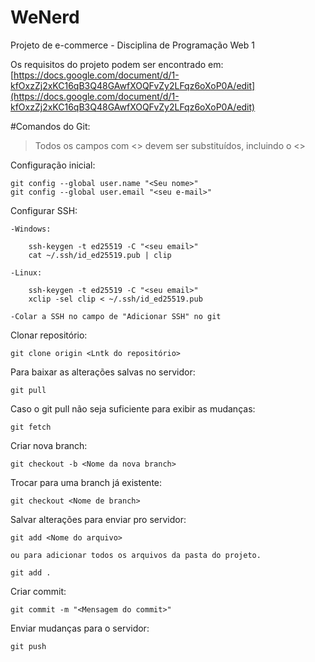 # WeNerd

Projeto de e-commerce - Disciplina de Programação Web 1

Os requisitos do projeto podem ser encontrado em:
[https://docs.google.com/document/d/1-kfOxzZj2xKC16qB3Q48GAwfXOQFvZy2LFqz6oXoP0A/edit](https://docs.google.com/document/d/1-kfOxzZj2xKC16qB3Q48GAwfXOQFvZy2LFqz6oXoP0A/edit)

#Comandos do Git:

> Todos os campos com <> devem ser substituídos, incluindo o <>

Configuração inicial:

    git config --global user.name "<Seu nome>"
    git config --global user.email "<seu e-mail>"

Configurar SSH:

    -Windows:
    
        ssh-keygen -t ed25519 -C "<seu email>"
        cat ~/.ssh/id_ed25519.pub | clip
        
    -Linux:
    
        ssh-keygen -t ed25519 -C "<seu email>"
        xclip -sel clip < ~/.ssh/id_ed25519.pub
        
    -Colar a SSH no campo de "Adicionar SSH" no git
        
Clonar repositório:

    git clone origin <Lntk do repositório>
    
Para baixar as alterações salvas no servidor:

    git pull
    
Caso o git pull não seja suficiente para exibir as mudanças:

    git fetch
    
Criar nova branch:

    git checkout -b <Nome da nova branch>
    
Trocar para uma branch já existente:
    
    git checkout <Nome de branch>

Salvar alterações para enviar pro servidor:

    git add <Nome do arquivo>
    
    ou para adicionar todos os arquivos da pasta do projeto.
    
    git add .
    
Criar commit:

    git commit -m "<Mensagem do commit>"
    
Enviar mudanças para o servidor:

    git push